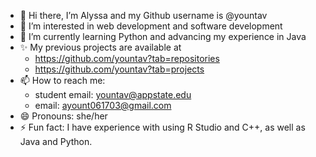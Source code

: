 - 👋 Hi there, I’m Alyssa and my Github username is @yountav
- 👀 I’m interested in web development and software development
- 🌱 I’m currently learning Python and advancing my experience in Java
- ✨ My previous projects are available at
  - https://github.com/yountav?tab=repositories
  - https://github.com/yountav?tab=projects
- 📫 How to reach me:
  - student email: yountav@appstate.edu
  - email: ayount061703@gmail.com
- 😄 Pronouns: she/her
- ⚡ Fun fact: I have experience with using R Studio and C++, as well as Java and Python.

<!---
yountav/yountav is a ✨ special ✨ repository because its `README.md` (this file) appears on your GitHub profile.
You can click the Preview link to take a look at your changes.
--->
